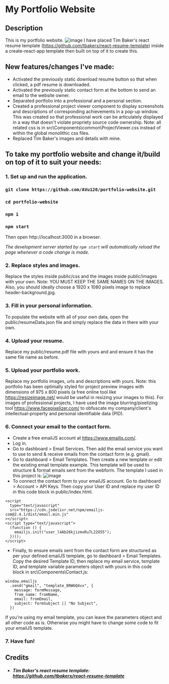 # My Portfolio Website

## Description

This is my portfolio website.
![image](https://user-images.githubusercontent.com/38395166/84445901-b9716400-ac87-11ea-868e-276c80cca902.png)
I have placed
Tim Baker's react resume template (https://github.com/tbakerx/react-resume-template) inside a create-react-app template then built on top of it to create this.

## New features/changes I've made:

- Activated the previously static download resume button so that when clicked, a pdf resume is downloaded.
- Activated the previously static contact form at the bottom to send an email
  to the website owner.
- Separated portfolio into a professional and a personal section.
- Created a professional project viewer component to display screenshots and descriptions of corresponding achievements in a pop-up window. This was created so that professional work can be articulately displayed in a way that doesn't violate propriety source code ownership. Note: all related css is in src\Components\common\ProjectViewer.css instead of within the global monolithic css files.
- Replaced Tim Baker's images and details with mine.

## To take my portfolio website and change it/build on top of it to suit your needs:

### 1. Set up and run the application.

### `git clone https://github.com/AVu120/portfolio-website.git`

### `cd portfolio-website`

### `npm i`

### `npm start`

Then open http://localhost:3000 in a browser.

<em>The development server started by `npm start` will automatically reload the page whenever a code change is made.</em>

### 2. Replace styles and images.

Replace the styles inside public/css and the images inside public/images with your own. Note: YOU MUST KEEP THE SAME NAMES ON THE IMAGES. Also, you should ideally choose a 1920 x 1080 pixels image to replace header-background.jpg.

### 3. Fill in your personal information.

To populate the website with all of your own data, open the public/resumeData.json file and simply replace the data in there with your own.

### 4. Upload your resume.

Replace my public/resume.pdf file with yours and and ensure it has the same file name as before.

### 5. Upload your portfolio work.

Replace my portfolio images, urls and descriptions with yours. Note: this portfolio has been optimally styled for project preview images with dimensions of 975 x 800 pixels (a free online tool like https://resizeimage.net/ would be useful in resizing your images to this). For images of professional projects, I have used the image blurring/pixelizing tool https://www.facepixelizer.com/ to obfuscate my company/client's intellectual-property and personal identifiable data (PID).

### 6. Connect your email to the contact form.

- Create a free emailJS account at https://www.emailjs.com/.
- Log in.
- Go to dashboard > Email Services. Then add the email service you want to use to send & receive emails from the contact form (e.g. gmail).
- Go to dashboard > Email Templates. Then create a new template or edit the existing email template example. This template will be used to structure & format emails sent from the webform. The template I used in this project is:
  ![image](https://user-images.githubusercontent.com/38395166/84444815-f177a780-ac85-11ea-8ac1-83996681af9b.png)
- To connect the contact form to your emailJS account. Go to dashboard > Account > API Keys. Then copy your User ID and replace
  my user ID in this code block in public/index.html.

```
<script
  type="text/javascript"
  src="https://cdn.jsdelivr.net/npm/emailjs-com@2.4.1/dist/email.min.js"
></script>
<script type="text/javascript">
  (function () {
    emailjs.init("user_l4Ab26kjizmxRu7L22O55");
  })();
</script>
```

- Finally, to ensure emails sent from the contact form are structured as per your defined emailJS template, go to dashboard > Email Templates. Copy the
  desired Template ID, then replace my email service, template ID, and template variable parameters object with yours in this code block in src\Components\Contact.js:

```
window.emailjs
  .send("gmail", "template_8RW6Q4vx", {
    message: formMessage,
    from_name: fromName,
    email: fromEmail,
    subject: formSubject || "No Subject",
  })
```

If you're using my email template, you can leave the parameters object and all other code as is. Otherwise you might have to change some code to fit your emailJS template.

### 7. Have fun!

## Credits

- ##### Tim Baker's react resume template: https://github.com/tbakerx/react-resume-template
